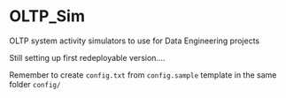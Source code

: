 # OLTP_Sim
OLTP system activity simulators to use for Data Engineering projects


Still setting up first redeployable version....


Remember to create `config.txt` from `config.sample` template in the same folder `config/`